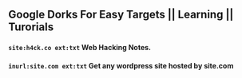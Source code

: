 ## Google Dorks For Easy Targets || Learning || Turorials  
#### `site:h4ck.co ext:txt` Web Hacking Notes.
#### `inurl:site.com ext:txt` Get any wordpress site hosted by site.com
